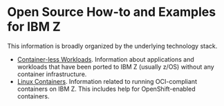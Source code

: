 # Open Source How-to and Examples for IBM Z
This information is broadly organized by the underlying technology stack.

- [Container-less Workloads](https://github.com/ambitus/containerless-workloads/README.md).  Information about applications and
  workloads that have been ported to IBM Z (usually z/OS) without any container
	infrastructure.
- [Linux Containers](https://github.com/ambitus/linux-containers).  Information related to running OCI-compliant containers on
  IBM Z.  This includes help for OpenShift-enabled containers.
